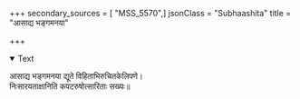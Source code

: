 +++
secondary_sources = [ "MSS_5570",]
jsonClass = "Subhaashita"
title = "आसाद्य भङ्गमनया"

+++

<details open><summary>Text</summary>

आसाद्य भङ्गमनया द्यूते विहिताभिरुचितकेलिपणे।  
निःसारयताक्षानिति कपटरुषोत्सारिताः सख्यः॥
</details>

